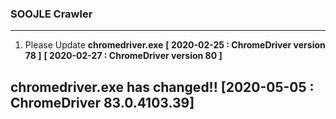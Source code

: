 ### SOOJLE Crawler

--------------------------------------------

1. Please Update **chromedriver.exe**
   **[ 2020-02-25 : ChromeDriver version 78 ]**
   **[ 2020-02-27 : ChromeDriver version 80 ]**
  
chromedriver.exe has changed!!
**[2020-05-05 : ChromeDriver 83.0.4103.39]**
---------------------------------------------

